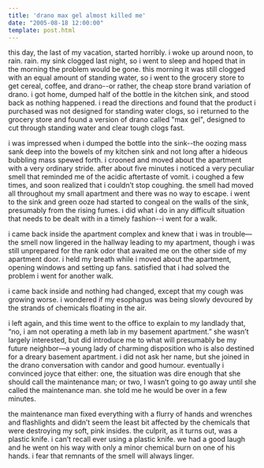 ```yaml
---
title: 'drano max gel almost killed me'
date: "2005-08-18 12:00:00"
template: post.html
---
```


this day, the last of my vacation, started horribly. i woke up around noon, to rain. rain. my sink clogged last night, so i went to sleep and hoped that in the morning the problem would be gone. this morning it was still clogged with an equal amount of standing water, so i went to the grocery store to get cereal, coffee, and drano--or rather, the cheap store brand variation of drano. i got home, dumped half of the bottle in the kitchen sink, and stood back as nothing happened. i read the directions and found that the product i purchased was not designed for standing water clogs, so i returned to the grocery store and found a version of drano called "max gel", designed to cut through standing water and clear tough clogs fast.

i was impressed when i dumped the bottle into the sink--the oozing mass sank deep into the bowels of my kitchen sink and not long after a hideous bubbling mass spewed forth. i crooned and moved about the apartment with a very ordinary stride. after about five minutes i noticed a very peculiar smell that reminded me of the acidic aftertaste of vomit. i coughed a few times, and soon realized that i couldn’t stop coughing. the smell had moved all throughout my small apartment and there was no way to escape. i went to the sink and green ooze had started to congeal on the walls of the sink, presumably from the rising fumes. i did what i do in any difficult situation that needs to be dealt with in a timely fashion--i went for a walk.

i came back inside the apartment complex and knew that i was in trouble—the smell now lingered in the hallway leading to my apartment, though i was still unprepared for the rank odor that awaited me on the other side of my apartment door. i held my breath while i moved about the apartment, opening windows and setting up fans. satisfied that i had solved the problem i went for another walk.

i came back inside and nothing had changed, except that my cough was growing worse. i wondered if my esophagus was being slowly devoured by the strands of chemicals floating in the air.

i left again, and this time went to the office to explain to my landlady that, “no, i am not operating a meth lab in my basement apartment.” she wasn’t largely interested, but did introduce me to what will presumably be my future neighbor—a young lady of charming disposition who is also destined for a dreary basement apartment. i did not ask her name, but she joined in the drano conversation with candor and good humour. eventually i convinced joyce that either: one, the situation was dire enough that she should call the maintenance man; or two, I wasn’t going to go away until she called the maintenance man. she told me he would be over in a few minutes.

the maintenance man fixed everything with a flurry of hands and wrenches and flashlights and didn’t seem the least bit affected by the chemicals that were destroying my soft, pink insides. the culprit, as it turns out, was a plastic knife. i can’t recall ever using a plastic knife. we had a good laugh and he went on his way with only a minor chemical burn on one of his hands. i fear that remnants of the smell will always linger.